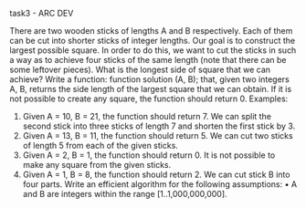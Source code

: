 task3 - ARC DEV

There are two wooden sticks of lengths A and B respectively. Each of them can be cut into shorter sticks of integer lengths. Our goal is to construct the largest possible square. In order to do this, we want to cut the sticks in such a way as to achieve four sticks of the same length (note that there can be some leftover pieces). What is the longest side of square that we can achieve?
Write a function:
function solution (A, B);
that, given two integers A, B, returns the side length of the largest square that we can obtain. If it is not possible to create any square, the function should return 0.
Examples:

1. Given A = 10, B = 21, the function should return 7. We can split the second stick into three sticks of length 7 and shorten the first stick by 3.
2. Given A = 13, B = 11, the function should return 5. We can cut two sticks of length 5 from each of the given sticks.
3. Given A = 2, B = 1, the function should return 0. It is not possible to make any square from the given sticks.
4. Given A = 1, B = 8, the function should return 2. We can cut stick B into four parts.
   Write an efficient algorithm for the following assumptions:
   • A and B are integers within the range [1..1,000,000,000].

